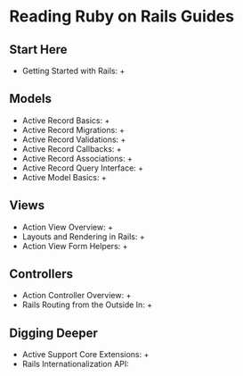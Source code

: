 # Reading Ruby on Rails Guides
## Start Here
* Getting Started with Rails: +

## Models
* Active Record Basics: +
* Active Record Migrations: +
* Active Record Validations: +
* Active Record Callbacks: +
* Active Record Associations: +
* Active Record Query Interface: +
* Active Model Basics: +

## Views
* Action View Overview: + 
* Layouts and Rendering in Rails: +
* Action View Form Helpers: +

## Controllers
* Action Controller Overview: +
* Rails Routing from the Outside In: +

## Digging Deeper
* Active Support Core Extensions: +
* Rails Internationalization API:
